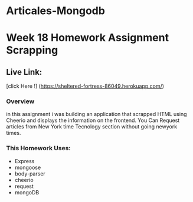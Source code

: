 # Articales-Mongodb

# Week 18 Homework Assignment Scrapping

## Live Link:

[click Here !] (https://sheltered-fortress-86049.herokuapp.com/)

### Overview

in this assignment i was building an application that scrapped HTML using Cheerio and displays the information on the frontend. You Can Request articles from New York time Tecnology section without going newyork times.

### This Homework Uses:

* Express
* mongoose
* body-parser
* cheerio
* request
* mongoDB